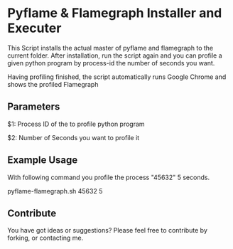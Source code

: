 # Pyflame & Flamegraph Installer and Executer
This Script installs the actual master of pyflame and flamegraph to the current folder.
After installation, run the script again and you can profile a given python program by process-id the number of seconds you want.

Having profiling finished, the script automatically runs Google Chrome and shows the profiled Flamegraph

Parameters
----------
$1: Process ID of the to profile python program

$2: Number of Seconds you want to profile it

Example Usage
----------
With following command you profile the process "45632" 5 seconds.

pyflame-flamegraph.sh 45632 5

Contribute
----------
You have got ideas or suggestions? Please feel free to contribute by forking, or contacting me. 
